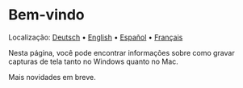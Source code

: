 # Bem-vindo
Localização: [Deutsch](https://ewildingli.github.io/Global-Instructor-Guidelines/DE/) • [English](https://ewildingli.github.io/Global-Instructor-Guidelines/) • [Español](https://ewildingli.github.io/Global-Instructor-Guidelines/ES/) • [Français](https://ewildingli.github.io/Global-Instructor-Guidelines/FR/)

Nesta página, você pode encontrar informações sobre como gravar capturas de tela tanto no Windows quanto no Mac.

Mais novidades em breve.